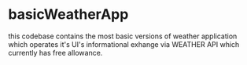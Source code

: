 # basicWeatherApp
this codebase contains the most basic versions of weather application which operates it's UI's informational exhange via WEATHER API which currently has free allowance.
